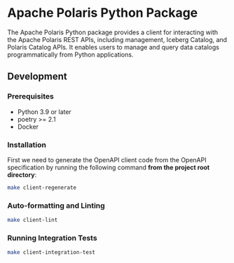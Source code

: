 <!--
  Licensed to the Apache Software Foundation (ASF) under one
  or more contributor license agreements.  See the NOTICE file
  distributed with this work for additional information
  regarding copyright ownership.  The ASF licenses this file
  to you under the Apache License, Version 2.0 (the
  "License"); you may not use this file except in compliance
  with the License.  You may obtain a copy of the License at

   http://www.apache.org/licenses/LICENSE-2.0

  Unless required by applicable law or agreed to in writing,
  software distributed under the License is distributed on an
  "AS IS" BASIS, WITHOUT WARRANTIES OR CONDITIONS OF ANY
  KIND, either express or implied.  See the License for the
  specific language governing permissions and limitations
  under the License.
-->

# Apache Polaris Python Package
The Apache Polaris Python package provides a client for interacting with the Apache Polaris REST APIs, including management, Iceberg Catalog, and Polaris Catalog APIs. It enables users to manage and query data catalogs programmatically from Python applications.

## Development

### Prerequisites
- Python 3.9 or later
- poetry >= 2.1
- Docker

### Installation
First we need to generate the OpenAPI client code from the OpenAPI specification by running the following command **from the project root directory**:
```bash
make client-regenerate
```

### Auto-formatting and Linting
```bash
make client-lint
```

### Running Integration Tests
```bash
make client-integration-test
```

